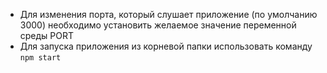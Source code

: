 * Для изменения порта, который слушает приложение (по умолчанию 3000) необходимо установить желаемое значение переменной среды PORT
* Для запуска приложения из корневой папки использовать команду 
   ```npm start```
